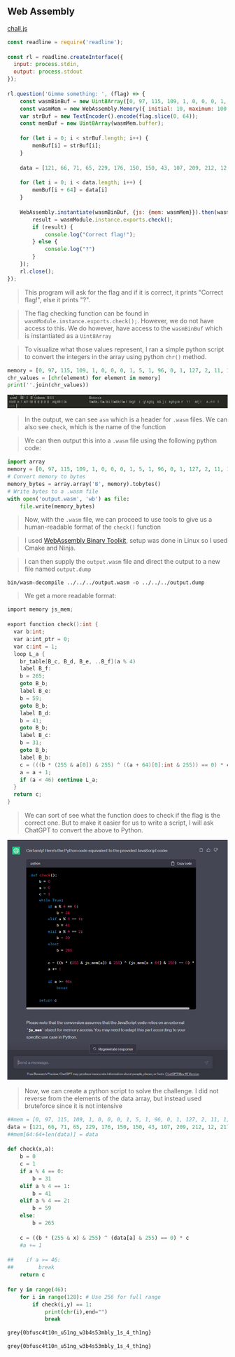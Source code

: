 ## Web Assembly

 [chall.js](https://github.com/Rookie441/CTF/blob/main/Categories/Reverse%20Engineering/Easy/web-assembly/chall.js)

```js
const readline = require('readline');

const rl = readline.createInterface({
  input: process.stdin,
  output: process.stdout
});

rl.question('Gimme something: ', (flag) => {
    const wasmBinBuf = new Uint8Array([0, 97, 115, 109, 1, 0, 0, 0, 1, 5, 1, 96, 0, 1, 127, 2, 11, 1, 2, 106, 115, 3, 109, 101, 109, 2, 0, 1, 3, 2, 1, 0, 7, 9, 1, 5, 99, 104, 101, 99, 107, 0, 0, 10, 122, 1, 120, 1, 3, 127, 65, 0, 33, 0, 65, 1, 33, 2, 3, 64, 2, 64, 2, 64, 2, 64, 2, 64, 2, 64, 32, 0, 65, 4, 112, 14, 3, 3, 2, 1, 0, 11, 65, 137, 2, 33, 1, 12, 3, 11, 65, 59, 33, 1, 12, 2, 11, 65, 41, 33, 1, 12, 1, 11, 65, 31, 33, 1, 12, 0, 11, 32, 1, 65, 255, 1, 32, 0, 40, 2, 0, 113, 108, 65, 255, 1, 113, 32, 0, 65, 192, 0, 106, 40, 2, 0, 65, 255, 1, 113, 115, 65, 0, 70, 32, 2, 108, 33, 2, 32, 0, 65, 1, 106, 33, 0, 32, 0, 65, 46, 72, 13, 0, 11, 32, 2, 11])
    const wasmMem = new WebAssembly.Memory({ initial: 10, maximum: 100 });
    var strBuf = new TextEncoder().encode(flag.slice(0, 64));
    const memBuf = new Uint8Array(wasmMem.buffer);

    for (let i = 0; i < strBuf.length; i++) {
        memBuf[i] = strBuf[i];
    }

    data = [121, 66, 71, 65, 229, 176, 150, 150, 43, 107, 209, 212, 12, 217, 16, 222, 129, 189, 55, 185, 82, 127, 229, 47, 45, 178, 252, 11, 107, 43, 31, 114, 20, 97, 229, 185, 237, 55, 252, 87, 12, 168, 75, 222, 121, 5]

    for (let i = 0; i < data.length; i++) {
        memBuf[i + 64] = data[i]
    }

    WebAssembly.instantiate(wasmBinBuf, {js: {mem: wasmMem}}).then(wasmModule => {
        result = wasmModule.instance.exports.check();
        if (result) {
            console.log("Correct flag!");
        } else {
            console.log("?")
        }
    });
    rl.close();
});
```

> This program will ask for the flag and if it is correct, it prints "Correct flag!", else it prints "?".

> The flag checking function can be found in `wasmModule.instance.exports.check();`. However, we do not have access to this. We do however, have access to the `wasmBinBuf` which is instantiated as a `Uint8Array`

> To visualize what those values represent, I ran a simple python script to convert the integers in the array using python `chr()` method.

```python
memory = [0, 97, 115, 109, 1, 0, 0, 0, 1, 5, 1, 96, 0, 1, 127, 2, 11, 1, 2, 106, 115, 3, 109, 101, 109, 2, 0, 1, 3, 2, 1, 0, 7, 9, 1, 5, 99, 104, 101, 99, 107, 0, 0, 10, 122, 1, 120, 1, 3, 127, 65, 0, 33, 0, 65, 1, 33, 2, 3, 64, 2, 64, 2, 64, 2, 64, 2, 64, 2, 64, 32, 0, 65, 4, 112, 14, 3, 3, 2, 1, 0, 11, 65, 137, 2, 33, 1, 12, 3, 11, 65, 59, 33, 1, 12, 2, 11, 65, 41, 33, 1, 12, 1, 11, 65, 31, 33, 1, 12, 0, 11, 32, 1, 65, 255, 1, 32, 0, 40, 2, 0, 113, 108, 65, 255, 1, 113, 32, 0, 65, 192, 0, 106, 40, 2, 0, 65, 255, 1, 113, 115, 65, 0, 70, 32, 2, 108, 33, 2, 32, 0, 65, 1, 106, 33, 0, 32, 0, 65, 46, 72, 13, 0, 11, 32, 2, 11]
chr_values = [chr(element) for element in memory]
print(''.join(chr_values))
```

![image](https://github.com/Rookie441/CTF/blob/main/Categories/Reverse%20Engineering/Easy/web-assembly/wasm.png)

> In the output, we can see `asm` which is a header for `.wasm` files. We can also see `check`, which is the name of the function

> We can then output this into a `.wasm` file using the following python code:

```python
import array
memory = [0, 97, 115, 109, 1, 0, 0, 0, 1, 5, 1, 96, 0, 1, 127, 2, 11, 1, 2, 106, 115, 3, 109, 101, 109, 2, 0, 1, 3, 2, 1, 0, 7, 9, 1, 5, 99, 104, 101, 99, 107, 0, 0, 10, 122, 1, 120, 1, 3, 127, 65, 0, 33, 0, 65, 1, 33, 2, 3, 64, 2, 64, 2, 64, 2, 64, 2, 64, 2, 64, 32, 0, 65, 4, 112, 14, 3, 3, 2, 1, 0, 11, 65, 137, 2, 33, 1, 12, 3, 11, 65, 59, 33, 1, 12, 2, 11, 65, 41, 33, 1, 12, 1, 11, 65, 31, 33, 1, 12, 0, 11, 32, 1, 65, 255, 1, 32, 0, 40, 2, 0, 113, 108, 65, 255, 1, 113, 32, 0, 65, 192, 0, 106, 40, 2, 0, 65, 255, 1, 113, 115, 65, 0, 70, 32, 2, 108, 33, 2, 32, 0, 65, 1, 106, 33, 0, 32, 0, 65, 46, 72, 13, 0, 11, 32, 2, 11]
# Convert memory to bytes
memory_bytes = array.array('B', memory).tobytes()
# Write bytes to a .wasm file
with open('output.wasm', 'wb') as file:
    file.write(memory_bytes)
```

> Now, with the `.wasm` file, we can proceed to use tools to give us a human-readable format of the `check()` function

> I used [WebAssembly Binary Toolkit](https://github.com/WebAssembly/wabt), setup was done in Linux so I used Cmake and Ninja.

> I can then supply the `output.wasm` file and direct the output to a new file named `output.dump`

```
bin/wasm-decompile ../../../output.wasm -o ../../../output.dump
```

> We get a more readable format:

```c
import memory js_mem;

export function check():int {
  var b:int;
  var a:int_ptr = 0;
  var c:int = 1;
  loop L_a {
    br_table[B_c, B_d, B_e, ..B_f](a % 4)
    label B_f:
    b = 265;
    goto B_b;
    label B_e:
    b = 59;
    goto B_b;
    label B_d:
    b = 41;
    goto B_b;
    label B_c:
    b = 31;
    goto B_b;
    label B_b:
    c = (((b * (255 & a[0]) & 255) ^ ((a + 64)[0]:int & 255)) == 0) * c;
    a = a + 1;
    if (a < 46) continue L_a;
  }
  return c;
}
```

> We can sort of see what the function does to check if the flag is the correct one. But to make it easier for us to write a script, I will ask ChatGPT to convert the above to Python.

![image](https://github.com/Rookie441/CTF/blob/main/Categories/Reverse%20Engineering/Easy/web-assembly/chatgpt.png)

> Now, we can create a python script to solve the challenge. I did not reverse from the elements of the data array, but instead used bruteforce since it is not intensive

```python
##mem = [0, 97, 115, 109, 1, 0, 0, 0, 1, 5, 1, 96, 0, 1, 127, 2, 11, 1, 2, 106, 115, 3, 109, 101, 109, 2, 0, 1, 3, 2, 1, 0, 7, 9, 1, 5, 99, 104, 101, 99, 107, 0, 0, 10, 122, 1, 120, 1, 3, 127, 65, 0, 33, 0, 65, 1, 33, 2, 3, 64, 2, 64, 2, 64, 2, 64, 2, 64, 2, 64, 32, 0, 65, 4, 112, 14, 3, 3, 2, 1, 0, 11, 65, 137, 2, 33, 1, 12, 3, 11, 65, 59, 33, 1, 12, 2, 11, 65, 41, 33, 1, 12, 1, 11, 65, 31, 33, 1, 12, 0, 11, 32, 1, 65, 255, 1, 32, 0, 40, 2, 0, 113, 108, 65, 255, 1, 113, 32, 0, 65, 192, 0, 106, 40, 2, 0, 65, 255, 1, 113, 115, 65, 0, 70, 32, 2, 108, 33, 2, 32, 0, 65, 1, 106, 33, 0, 32, 0, 65, 46, 72, 13, 0, 11, 32, 2, 11]
data = [121, 66, 71, 65, 229, 176, 150, 150, 43, 107, 209, 212, 12, 217, 16, 222, 129, 189, 55, 185, 82, 127, 229, 47, 45, 178, 252, 11, 107, 43, 31, 114, 20, 97, 229, 185, 237, 55, 252, 87, 12, 168, 75, 222, 121, 5]
##mem[64:64+len(data)] = data

def check(x,a):
    b = 0
    c = 1
    if a % 4 == 0:
        b = 31
    elif a % 4 == 1:
        b = 41
    elif a % 4 == 2:
        b = 59
    else:
        b = 265

    c = ((b * (255 & x) & 255) ^ (data[a] & 255) == 0) * c
    #a += 1

##    if a >= 46:
##        break
    return c

for y in range(46):
    for i in range(128): # Use 256 for full range
        if check(i,y) == 1:
            print(chr(i),end="")
            break
```

```
grey{0bfusc4t10n_u51ng_w3b4s53mbly_1s_4_th1ng}
```

`grey{0bfusc4t10n_u51ng_w3b4s53mbly_1s_4_th1ng}`
